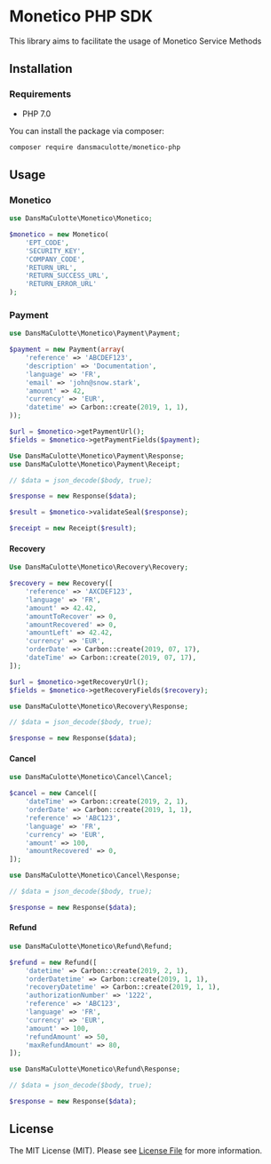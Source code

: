 # Monetico PHP SDK

This library aims to facilitate the usage of Monetico Service Methods

## Installation

### Requirements

- PHP 7.0

You can install the package via composer:

```bash
composer require dansmaculotte/monetico-php
```

## Usage

### Monetico

```php
use DansMaCulotte\Monetico\Monetico;

$monetico = new Monetico(
    'EPT_CODE',
    'SECURITY_KEY',
    'COMPANY_CODE',
    'RETURN_URL',
    'RETURN_SUCCESS_URL',
    'RETURN_ERROR_URL'
);
```

### Payment

```php
use DansMaCulotte\Monetico\Payment\Payment;

$payment = new Payment(array(
    'reference' => 'ABCDEF123',
    'description' => 'Documentation',
    'language' => 'FR',
    'email' => 'john@snow.stark',
    'amount' => 42,
    'currency' => 'EUR',
    'datetime' => Carbon::create(2019, 1, 1),
));

$url = $monetico->getPaymentUrl();
$fields = $monetico->getPaymentFields($payment);
```

```php
Use DansMaCulotte\Monetico\Payment\Response;
use DansMaCulotte\Monetico\Payment\Receipt;

// $data = json_decode($body, true);

$response = new Response($data);

$result = $monetico->validateSeal($response);

$receipt = new Receipt($result);
```

#### Recovery

```php
Use DansMaCulotte\Monetico\Recovery\Recovery;

$recovery = new Recovery([
    'reference' => 'AXCDEF123',
    'language' => 'FR',
    'amount' => 42.42,
    'amountToRecover' => 0,
    'amountRecovered' => 0,
    'amountLeft' => 42.42,
    'currency' => 'EUR',
    'orderDate' => Carbon::create(2019, 07, 17),
    'dateTime' => Carbon::create(2019, 07, 17),
]);

$url = $monetico->getRecoveryUrl();
$fields = $monetico->getRecoveryFields($recovery);
```

```php
use DansMaCulotte\Monetico\Recovery\Response;

// $data = json_decode($body, true);

$response = new Response($data);
```

#### Cancel

```php
use DansMaCulotte\Monetico\Cancel\Cancel;

$cancel = new Cancel([
    'dateTime' => Carbon::create(2019, 2, 1),
    'orderDate' => Carbon::create(2019, 1, 1),
    'reference' => 'ABC123',
    'language' => 'FR',
    'currency' => 'EUR',
    'amount' => 100,
    'amountRecovered' => 0,
]);
```

```php
use DansMaCulotte\Monetico\Cancel\Response;

// $data = json_decode($body, true);

$response = new Response($data);
```

#### Refund

```php
use DansMaCulotte\Monetico\Refund\Refund;

$refund = new Refund([
    'datetime' => Carbon::create(2019, 2, 1),
    'orderDatetime' => Carbon::create(2019, 1, 1),
    'recoveryDatetime' => Carbon::create(2019, 1, 1),
    'authorizationNumber' => '1222',
    'reference' => 'ABC123',
    'language' => 'FR',
    'currency' => 'EUR',
    'amount' => 100,
    'refundAmount' => 50,
    'maxRefundAmount' => 80,
]);
```

```php
use DansMaCulotte\Monetico\Refund\Response;

// $data = json_decode($body, true);

$response = new Response($data);
```
## License

The MIT License (MIT). Please see [License File](LICENSE.md) for more information.